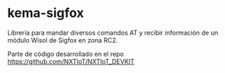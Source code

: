 # kema-sigfox
Librería para mandar diversos comandos AT y recibir información de un módulo Wisol de Sigfox en zona RC2.

Parte de código desarrollado en el repo https://github.com/NXTIoT/NXTIoT_DEVKIT
